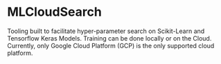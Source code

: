# MLCloudSearch
Tooling built to facilitate hyper-parameter search on Scikit-Learn and Tensorflow Keras Models. Training can be done locally or on the Cloud. Currently, only Google Cloud Platform (GCP) is the only supported cloud platform.

